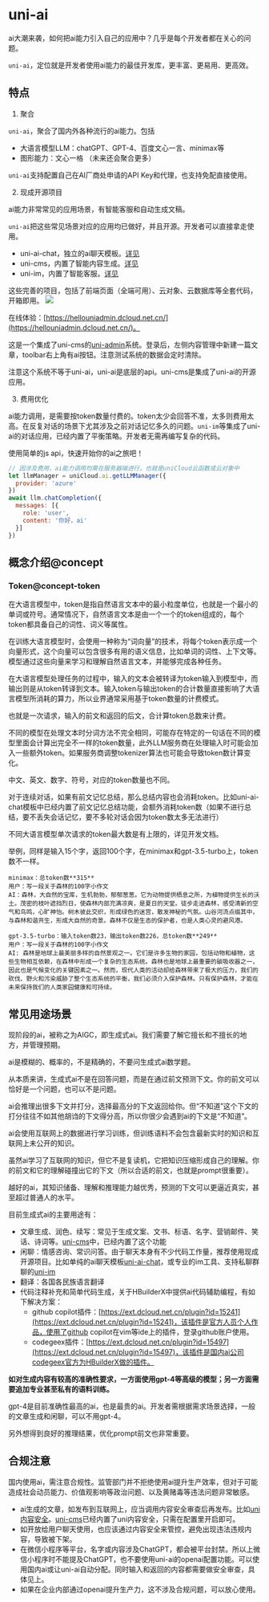 # uni-ai

ai大潮来袭，如何把ai能力引入自己的应用中？几乎是每个开发者都在关心的问题。

`uni-ai`，定位就是开发者使用ai能力的最佳开发库，更丰富、更易用、更高效。

## 特点

1. 聚合

`uni-ai`，聚合了国内外各种流行的ai能力。包括
- 大语言模型LLM：chatGPT、GPT-4、百度文心一言、minimax等
- 图形能力：文心一格
（未来还会聚合更多）

`uni-ai`支持配置自己在AI厂商处申请的API Key和代理，也支持免配直接使用。
<!-- 
2. prompt辅助

自然语言谁都会说，但想提出一个好prompt来指挥ai满足自己的需求并不简单。所以出现了prompt工程师的说法。

`uni-ai`整合了大量prompt模板，并将提供 `format prompt`和`prompt插件市场`。

举个例子，如果你需要写一个产品营销文案，你可以使用自然语言，如`请帮我编写一份产品营销文案，产品名称叫uni-app，它的特点是开发一次全端覆盖。`

但实际上，自然语言这么写是繁琐且容易纰漏的。format prompt是弹出一个表单，你在表单里填写：
```
产品名称：uni-app
目标用户：程序员
产品归类：前端应用开发框架
产品用途：使用该框架开发应用，一次编码可覆盖到Android app、iOS app、web、以及各家小程序，如微信、百度、支付宝、抖音、qq、京东等小程序和快应用。
卖点：高效、易学、生态完善
文风：技术风格
字数：500字
```

`uni-ai`，为你提供更好的prompt。

3. 私有数据训练

目前的大模型，没有最新的、以及企业私有的数据。各家也未开放fine-turning微调模型。

如何把私有数据灌入ai中，几乎是每个企业都关心的事情。

`uni-ai`将提供一整套方案解决这个问题，只需把私有数据按指定格式提交到你的uniCloud服务空间，就可以自动把这些最新的、私有的知识加入到ai的回答中。
 -->
2. 现成开源项目

ai能力非常常见的应用场景，有智能客服和自动生成文稿。

`uni-ai`把这些常见场景对应的应用均已做好，并且开源。开发者可以直接拿走使用。

- uni-ai-chat，独立的ai聊天模板。[详见](uni-ai-chat.md)
- uni-cms，内置了智能内容生成。[详见](https://uniapp.dcloud.net.cn/uniCloud/uni-cms.html)
- uni-im，内置了智能客服。[详见](https://uniapp.dcloud.net.cn/uniCloud/uni-im.html)

这些完善的项目，包括了前端页面（全端可用）、云对象、云数据库等全套代码，开箱即用。
![](https://qiniu-web-assets.dcloud.net.cn/unidoc/zh/202304112225875.png)

在线体验：[https://hellouniadmin.dcloud.net.cn/](https://hellouniadmin.dcloud.net.cn/)。

这是一个集成了uni-cms的[uni-admin](admin.md)系统。登录后，左侧内容管理中新建一篇文章，toolbar右上角有ai按钮。注意测试系统的数据会定时清除。

注意这个系统不等于uni-ai，uni-ai是底层的api。uni-cms是集成了uni-ai的开源应用。

3. 费用优化

ai能力调用，是需要按token数量付费的。token太少会回答不准，太多则费用太高。在反复对话的场景下尤其涉及之前对话记忆多久的问题。`uni-im`等集成了uni-ai的对话应用，已经内置了平衡策略。开发者无需再编写复杂的代码。

<!-- 6. 后置命令处理

ai都是回答文字内容，但实际场景中经常需要自动化执行一些命令。

`uni-ai`将提供action机制，让ai变的更加强大。

例如，请ai帮忙写一段代码，其中涉及了未引用的三方插件，那么action可以通知HBuilder弹出下载这个插件的界面，不但代码生成了，其中的插件也自动下载了。
 -->

使用简单的js api，快速开始你的ai之旅吧！

```js
// 因涉及费用，ai能力调用均需在服务器端进行，也就是uniCloud云函数或云对象中
let llmManager = uniCloud.ai.getLLMManager({
  provider: 'azure'
})
await llm.chatCompletion({
  messages: [{
    role: 'user',
    content: '你好，ai'
  }]
})
```

## 概念介绍@concept

### Token@concept-token

在大语言模型中，token是指自然语言文本中的最小粒度单位，也就是一个最小的单词或符号。通常情况下，自然语言文本是由一个一个的token组成的，每个token都具备自己的词性、词义等属性。

在训练大语言模型时，会使用一种称为“词向量”的技术，将每个token表示成一个向量形式，这个向量可以包含很多有用的语义信息，比如单词的词性、上下文等。模型通过这些向量来学习和理解自然语言文本，并能够完成各种任务。

在大语言模型处理任务的过程中，输入的文本会被转译为token输入到模型中，而输出则是从token转译到文本。输入token与输出token的合计数量直接影响了大语言模型所消耗的算力，所以业界通常采用基于token数量的计费模式。

也就是一次请求，输入的前文和返回的后文，合计算token总数来计费。

不同的模型在处理文本时分词方法不完全相同，可能存在特定的一句话在不同的模型里面会计算出完全不一样的token数量，此外LLM服务商在处理输入时可能会加入一些额外token。如果服务商调整tokenizer算法也可能会导致token数计算变化。

中文、英文、数字、符号，对应的token数量也不同。

对于连续对话，如果有前文记忆总结，那么总结内容也会消耗token。比如uni-ai-chat模板中已经内置了前文记忆总结功能，会额外消耗token数（如果不进行总结，要不丢失会话记忆，要不多轮对话会因为token数太多无法进行）

不同大语言模型单次请求的token最大数是有上限的，详见开发文档。

举例，同样是输入15个字，返回100个字，在minimax和gpt-3.5-turbo上，token数不一样。

```text
minimax：总token数**315**
用户：写一段关于森林的100字小作文
AI：森林，大自然的宝库，生机勃勃，郁郁葱葱。它为动物提供栖息之所，为植物提供生长的沃土。茂密的枝叶遮挡烈日，使森林内部充满凉爽，是夏日的天堂。徒步走进森林，感受清新的空气和鸟鸣，心旷神怡。树木彼此交织，形成绿色的迷宫，散发神秘的气氛。山谷河流点缀其中，与森林和谐共生，形成大自然的奇景。森林不仅是生态的保护者，也是人类心灵的避风港。

gpt-3.5-turbo：输入token数23，输出token数226，总token数**249**
用户：写一段关于森林的100字小作文
AI: 森林是地球上最美丽多样的自然景观之一。它们是许多生物的家园，包括动物和植物，这些生物相互依赖，在森林中形成一个复杂的生态系统。森林也是地球上最重要的碳吸收器之一，因此也是气候变化的关键因素之一。然而，现代人类的活动却给森林带来了极大的压力，我们的砍伐、野火和污染威胁了整个生态系统的平衡，我们必须介入保护森林。只有保护森林，才能在未来保持我们的人类家园健康和可持续。
```

<!-- ## 后续版本计划

uni-ai会持续快速迭代，未来会陆续提供：
- 聚合更多ai引擎
- 提供私有数据训练方案
- 提供prompt辅助和插件市场
- 后置命令处理 -->

## 常见用途场景

现阶段的ai，被称之为AIGC，即生成式ai。我们需要了解它擅长和不擅长的地方，并管理预期。

ai是模糊的、概率的，不是精确的，不要问生成式ai数学题。

从本质来讲，生成式ai不是在回答问题，而是在通过前文预测下文。你的前文可以恰好是一个问题，也可以不是问题。

ai会推理出很多下文并打分，选择最高分的下文返回给你。但“不知道”这个下文的打分往往不如其他胡诌的下文得分高，所以你很少会遇到ai的下文是“不知道”。

ai会使用互联网上的数据进行学习训练，但训练语料不会包含最新实时的知识和互联网上未公开的知识。

虽然ai学习了互联网的知识，但它不是复读机，它把知识压缩形成自己的理解。你的前文和它的理解碰撞出它的下文（所以合适的前文，也就是prompt很重要）。

越好的ai，其知识储备、理解和推理能力越优秀，预测的下文可以更逼近真实，甚至超过普通人的水平。

目前生成式ai的主要用途有：
- 文章生成、润色、续写：常见于生成文案、文书、标语、名字、营销邮件、笑话、诗词等。[uni-cms](https://uniapp.dcloud.net.cn/uniCloud/uni-cms.html)中，已经内置了这个功能
- 闲聊：情感咨询、常识问答。由于聊天本身有不少代码工作量，推荐使用现成开源项目。比如单纯的ai聊天模板[uni-ai-chat](https://uniapp.dcloud.net.cn/uniCloud/uni-ai-chat.html)，或专业的im工具、支持私聊群聊的[uni-im](https://ext.dcloud.net.cn/plugin?id=11771)
- 翻译：各国各民族语言翻译
- 代码注释补充和简单代码生成，关于HBuilderX中提供ai代码辅助编程，有如下解决方案：
	* github copilot插件：[https://ext.dcloud.net.cn/plugin?id=15241](https://ext.dcloud.net.cn/plugin?id=15241)，该插件是官方人员个人作品，使用了github copilot在vim等ide上的插件，登录github账户使用。
	* codegeex插件：[https://ext.dcloud.net.cn/plugin?id=15497](https://ext.dcloud.net.cn/plugin?id=15497)，该插件是国内ai公司codegeex官方为HBuilderX做的插件。

**如对生成内容有较高的准确性要求，一方面使用gpt-4等高级的模型；另一方面需要追加专业甚至私有的语料训练。**

gpt-4是目前准确性最高的ai，也是最贵的ai。开发者需根据需求场景选择，一般的文章生成和闲聊，可以不用gpt-4。

另外想得到良好的推理结果，优化prompt前文也非常重要。

## 合规注意

国内使用ai，需注意合规性。监管部门并不拒绝使用ai提升生产效率，但对于可能造成社会动员能力、价值观影响等政治问题、以及黄赌毒等违法问题非常敏感。

- ai生成的文章，如发布到互联网上，应当调用内容安全审查后再发布。比如[uni内容安全](https://ext.dcloud.net.cn/plugin?id=5460)。[uni-cms](https://uniapp.dcloud.net.cn/uniCloud/uni-cms.html)已经内置了uni内容安全，只需在配置里开启即可。
- 如开放给用户聊天使用，也应该通过内容安全来管控，避免出现违法违规内容，导致被下架。
- 在微信小程序等平台，名字或内容涉及ChatGPT，都会被平台封禁。所以上微信小程序时不能提及ChatGPT，也不要使用uni-ai的openai配置功能。可以使用国内ai或让uni-ai自动分配。同时输入和返回的内容都需要做安全审查，具体见上。
- 如果在企业内部通过openai提升生产力，这不涉及合规问题，可以放心使用。
